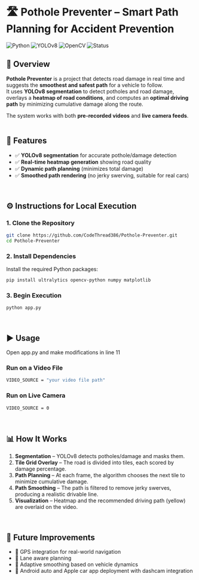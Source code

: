 # 🛣️ Pothole Preventer – Smart Path Planning for Accident Prevention

![Python](https://img.shields.io/badge/Python-3.9%2B-blue?logo=python)
![YOLOv8](https://img.shields.io/badge/YOLOv8-Segmentation-orange?logo=ultralytics)
![OpenCV](https://img.shields.io/badge/OpenCV-Computer%20Vision-green?logo=opencv)
![Status](https://img.shields.io/badge/Status-Active-success)
<br>

## 📌 Overview

**Pothole Preventer** is a project that detects road damage in real time and suggests the **smoothest and safest path** for a vehicle to follow.  
It uses **YOLOv8 segmentation** to detect potholes and road damage, overlays a **heatmap of road conditions**, and computes an **optimal driving path** by minimizing cumulative damage along the route.

The system works with both **pre-recorded videos** and **live camera feeds**.
<br> <br>

## 🚀 Features

- ✅ **YOLOv8 segmentation** for accurate pothole/damage detection
- ✅ **Real-time heatmap generation** showing road quality
- ✅ **Dynamic path planning** (minimizes total damage)
- ✅ **Smoothed path rendering** (no jerky swerving, suitable for real cars)
<br>

## ⚙️ Instructions for Local Execution

### 1. Clone the Repository

```bash
git clone https://github.com/CodeThread386/Pothole-Preventer.git
cd Pothole-Preventer
```

### 2. Install Dependencies

Install the required Python packages:

```bash
pip install ultralytics opencv-python numpy matplotlib
```

### 3. Begin Execution 
```bash
python app.py
```
<br>

## ▶️ Usage

Open app.py and make modifications in line 11

### Run on a Video File

```bash
VIDEO_SOURCE = "your video file path"
```

### Run on Live Camera

```bash
VIDEO_SOURCE = 0
```
<br>

## 📊 How It Works

1. **Segmentation** – YOLOv8 detects potholes/damage and masks them.
2. **Tile Grid Overlay** – The road is divided into tiles, each scored by damage percentage.
3. **Path Planning** – At each frame, the algorithm chooses the next tile to minimize cumulative damage.
4. **Path Smoothing** – The path is filtered to remove jerky swerves, producing a realistic drivable line.
5. **Visualization** – Heatmap and the recommended driving path (yellow) are overlaid on the video.
<br>

## 🔮 Future Improvements

- 📍 GPS integration for real-world navigation
- 🚗 Lane aware planning
- 🧠 Adaptive smoothing based on vehicle dynamics
- 📱 Android auto and Apple car app deployment with dashcam integration
